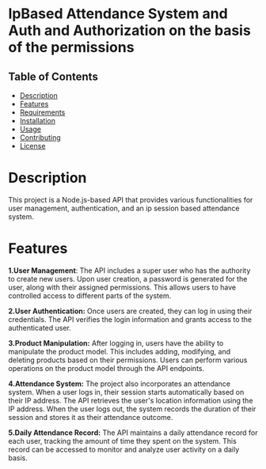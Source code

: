 # IpBased Attendance System and Auth and Authorization on the basis of the permissions

## Table of Contents
- [Description](#description)
- [Features](#features)
- [Requirements](#requirements)
- [Installation](#installation)
- [Usage](#usage)
- [Contributing](#contributing)
- [License](#license)

# Description
This project is a Node.js-based API that provides various functionalities for user management, authentication, and an ip session based attendance system.
# Features
**1.User Management**: The API includes a super user who has the authority to create new users. Upon user creation, a password is generated for the user, along with their assigned permissions. This allows users to have controlled access to different parts of the system.

**2.User Authentication:** Once users are created, they can log in using their credentials. The API verifies the login information and grants access to the authenticated user.

**3.Product Manipulation:** After logging in, users have the ability to manipulate the product model. This includes adding, modifying, and deleting products based on their permissions. Users can perform various operations on the product model through the API endpoints.

**4.Attendance System:** The project also incorporates an attendance system. When a user logs in, their session starts automatically based on their IP address. The API retrieves the user's location information using the IP address. When the user logs out, the system records the duration of their session and stores it as their attendance outcome.

**5.Daily Attendance Record:** The API maintains a daily attendance record for each user, tracking the amount of time they spent on the system. This record can be accessed to monitor and analyze user activity on a daily basis.







